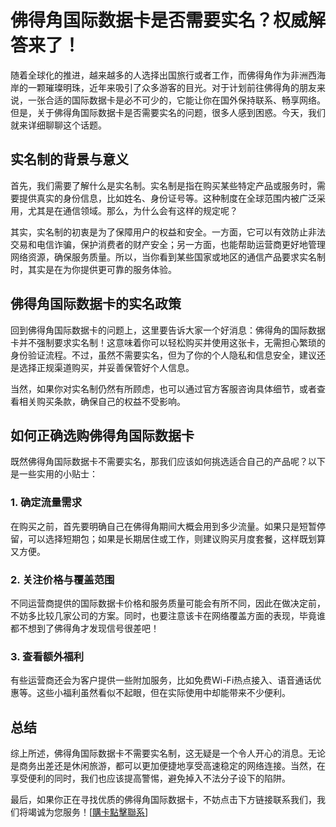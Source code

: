 # 佛得角国际数据卡是否需要实名？权威解答来了！

随着全球化的推进，越来越多的人选择出国旅行或者工作，而佛得角作为非洲西海岸的一颗璀璨明珠，近年来吸引了众多游客的目光。对于计划前往佛得角的朋友来说，一张合适的国际数据卡是必不可少的，它能让你在国外保持联系、畅享网络。但是，关于佛得角国际数据卡是否需要实名的问题，很多人感到困惑。今天，我们就来详细聊聊这个话题。

## 实名制的背景与意义

首先，我们需要了解什么是实名制。实名制是指在购买某些特定产品或服务时，需要提供真实的身份信息，比如姓名、身份证号等。这种制度在全球范围内被广泛采用，尤其是在通信领域。那么，为什么会有这样的规定呢？

其实，实名制的初衷是为了保障用户的权益和安全。一方面，它可以有效防止非法交易和电信诈骗，保护消费者的财产安全；另一方面，也能帮助运营商更好地管理网络资源，确保服务质量。所以，当你看到某些国家或地区的通信产品要求实名制时，其实是在为你提供更可靠的服务体验。

## 佛得角国际数据卡的实名政策

回到佛得角国际数据卡的问题上，这里要告诉大家一个好消息：佛得角的国际数据卡并不强制要求实名制！这意味着你可以轻松购买并使用这张卡，无需担心繁琐的身份验证流程。不过，虽然不需要实名，但为了你的个人隐私和信息安全，建议还是选择正规渠道购买，并妥善保管好个人信息。

当然，如果你对实名制仍然有所顾虑，也可以通过官方客服咨询具体细节，或者查看相关购买条款，确保自己的权益不受影响。

## 如何正确选购佛得角国际数据卡

既然佛得角国际数据卡不需要实名，那我们应该如何挑选适合自己的产品呢？以下是一些实用的小贴士：

### 1. 确定流量需求
在购买之前，首先要明确自己在佛得角期间大概会用到多少流量。如果只是短暂停留，可以选择短期包；如果是长期居住或工作，则建议购买月度套餐，这样既划算又方便。

### 2. 关注价格与覆盖范围
不同运营商提供的国际数据卡价格和服务质量可能会有所不同，因此在做决定前，不妨多比较几家公司的方案。同时，也要注意该卡在网络覆盖方面的表现，毕竟谁都不想到了佛得角才发现信号很差吧！

### 3. 查看额外福利
有些运营商还会为客户提供一些附加服务，比如免费Wi-Fi热点接入、语音通话优惠等。这些小福利虽然看似不起眼，但在实际使用中却能带来不少便利。

## 总结

综上所述，佛得角国际数据卡不需要实名制，这无疑是一个令人开心的消息。无论是商务出差还是休闲旅游，都可以更加便捷地享受高速稳定的网络连接。当然，在享受便利的同时，我们也应该提高警惕，避免掉入不法分子设下的陷阱。

最后，如果你正在寻找优质的佛得角国际数据卡，不妨点击下方链接联系我们，我们将竭诚为您服务！[[購卡點擊聯系](https://t.me/s/esim1088)]